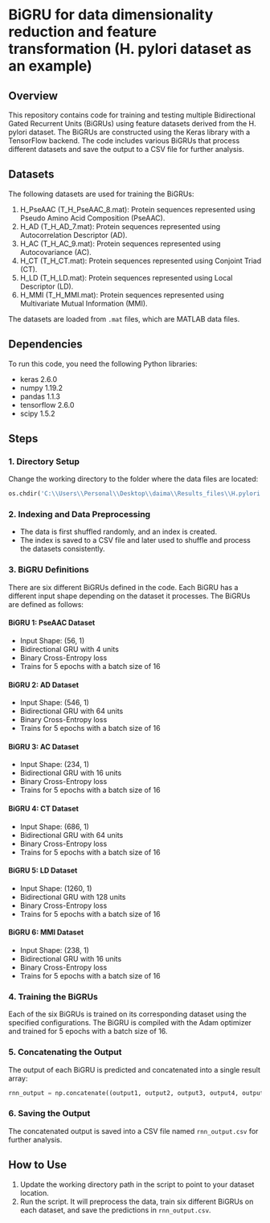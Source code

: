 # BiGRU for data dimensionality reduction and feature transformation (H. pylori dataset as an example)

## Overview
This repository contains code for training and testing multiple Bidirectional Gated Recurrent Units (BiGRUs) using feature datasets derived from the H. pylori dataset. The BiGRUs are constructed using the Keras library with a TensorFlow backend. The code includes various BiGRUs that process different datasets and save the output to a CSV file for further analysis.

## Datasets
The following datasets are used for training the BiGRUs:

1. H_PseAAC (T_H_PseAAC_8.mat): Protein sequences represented using Pseudo Amino Acid Composition (PseAAC).
2. H_AD (T_H_AD_7.mat): Protein sequences represented using  Autocorrelation Descriptor (AD).
3. H_AC (T_H_AC_9.mat): Protein sequences represented using Autocovariance (AC).
4. H_CT (T_H_CT.mat): Protein sequences represented using Conjoint Triad (CT).
5. H_LD (T_H_LD.mat): Protein sequences represented using Local Descriptor (LD).
6. H_MMI (T_H_MMI.mat): Protein sequences represented using Multivariate Mutual Information (MMI).

The datasets are loaded from `.mat` files, which are MATLAB data files.

## Dependencies
To run this code, you need the following Python libraries:
- keras 2.6.0  
- numpy 1.19.2 
- pandas 1.1.3 
- tensorflow 2.6.0
- scipy 1.5.2

## Steps

### 1. Directory Setup
Change the working directory to the folder where the data files are located:
```python
os.chdir('C:\\Users\\Personal\\Desktop\\daima\\Results_files\\H.pylori')  # Update path to your working directory
```

### 2. Indexing and Data Preprocessing
- The data is first shuffled randomly, and an index is created.
- The index is saved to a CSV file and later used to shuffle and process the datasets consistently.

### 3. BiGRU Definitions
There are six different BiGRUs defined in the code. Each BiGRU has a different input shape depending on the dataset it processes. The BiGRUs are defined as follows:

#### BiGRU 1: PseAAC Dataset
- Input Shape: (56, 1)
- Bidirectional GRU with 4 units
- Binary Cross-Entropy loss
- Trains for 5 epochs with a batch size of 16

#### BiGRU 2: AD Dataset
- Input Shape: (546, 1)
- Bidirectional GRU with 64 units
- Binary Cross-Entropy loss
- Trains for 5 epochs with a batch size of 16

#### BiGRU 3: AC Dataset
- Input Shape: (234, 1)
- Bidirectional GRU with 16 units
- Binary Cross-Entropy loss
- Trains for 5 epochs with a batch size of 16

#### BiGRU 4: CT Dataset
- Input Shape: (686, 1)
- Bidirectional GRU with 64 units
- Binary Cross-Entropy loss
- Trains for 5 epochs with a batch size of 16

#### BiGRU 5: LD Dataset
- Input Shape: (1260, 1)
- Bidirectional GRU with 128 units
- Binary Cross-Entropy loss
- Trains for 5 epochs with a batch size of 16

#### BiGRU 6: MMI Dataset
- Input Shape: (238, 1)
- Bidirectional GRU with 16 units
- Binary Cross-Entropy loss
- Trains for 5 epochs with a batch size of 16

### 4. Training the BiGRUs
Each of the six BiGRUs is trained on its corresponding dataset using the specified configurations. The BiGRU is compiled with the Adam optimizer and trained for 5 epochs with a batch size of 16.

### 5. Concatenating the Output
The output of each BiGRU is predicted and concatenated into a single result array:
```python
rnn_output = np.concatenate((output1, output2, output3, output4, output5, output6), axis=1)
```

### 6. Saving the Output
The concatenated output is saved into a CSV file named `rnn_output.csv` for further analysis.

## How to Use
1. Update the working directory path in the script to point to your dataset location.
2. Run the script. It will preprocess the data, train six different BiGRUs on each dataset, and save the predictions in `rnn_output.csv`.

